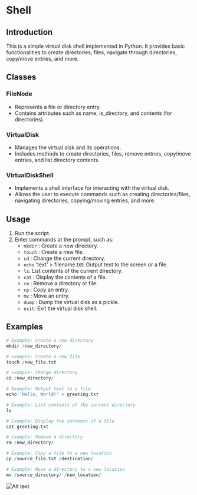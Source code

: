 # Shell

## Introduction

This is a simple virtual disk shell implemented in Python. It provides basic functionalities to create directories, files, navigate through directories, copy/move entries, and more.

## Classes

### FileNode

- Represents a file or directory entry.
- Contains attributes such as name, is_directory, and contents (for directories).

### VirtualDisk

- Manages the virtual disk and its operations.
- Includes methods to create directories, files, remove entries, copy/move entries, and list directory contents.

### VirtualDiskShell

- Implements a shell interface for interacting with the virtual disk.
- Allows the user to execute commands such as creating directories/files, navigating directories, copying/moving entries, and more.

## Usage

1. Run the script.
2. Enter commands at the prompt, such as:
   - `mkdir` <Directory Name>: Create a new directory.
   - `touch` <File Name>: Create a new file.
   - `cd` <Directory Name>: Change the current directory.
   - `echo` 'text' > filename.txt: Output text to the screen or a file.
   - `ls`: List contents of the current directory.
   - `cat` <File Name>: Display the contents of a file.
   - `rm` <Directory or File Name>: Remove a directory or file.
   - `cp` <Source> <Destination>: Copy an entry.
   - `mv` <Source> <Destination>: Move an entry.
   - `dump` <Virtual Disk Dump Path>: Dump the virtual disk as a pickle.
   - `exit`: Exit the virtual disk shell.

## Examples

```python
# Example: Create a new directory
mkdir /new_directory/

# Example: Create a new file
touch /new_file.txt

# Example: Change directory
cd /new_directory/

# Example: Output text to a file
echo 'Hello, World!' > greeting.txt

# Example: List contents of the current directory
ls

# Example: Display the contents of a file
cat greeting.txt

# Example: Remove a directory
rm /new_directory/

# Example: Copy a file to a new location
cp /source_file.txt /destination/

# Example: Move a directory to a new location
mv /source_directory/ /new_location/
```
![Alt text]()
